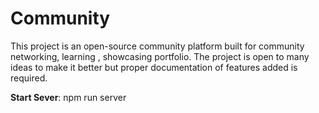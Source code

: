 # Community

This project is an open-source community platform built for community networking, learning , showcasing portfolio. The project is open to many ideas to make it better but proper documentation of features added is required.

**Start Sever**: npm run server
